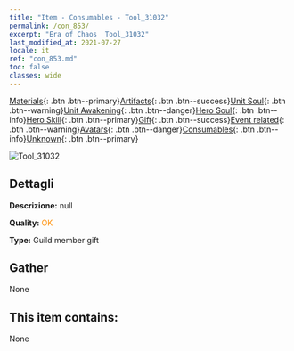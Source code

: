 ```yaml
---
title: "Item - Consumables - Tool_31032"
permalink: /con_853/
excerpt: "Era of Chaos  Tool_31032"
last_modified_at: 2021-07-27
locale: it
ref: "con_853.md"
toc: false
classes: wide
---
```

 [Materials](/ItemsIT/){: .btn .btn--primary}[Artifacts](/ItemsIT/Artifacts/){: .btn .btn--success}[Unit Soul](/ItemsIT/UnitSoul/){: .btn .btn--warning}[Unit Awakening](/ItemsIT/UnitAwakening/){: .btn .btn--danger}[Hero Soul](/ItemsIT/HeroSoul/){: .btn .btn--info}[Hero Skill](/ItemsIT/HeroSkill/){: .btn .btn--primary}[Gift](/ItemsIT/Gift/){: .btn .btn--success}[Event related](/ItemsIT/Events/){: .btn .btn--warning}[Avatars](/ItemsIT/Avatars/){: .btn .btn--danger}[Consumables](/ItemsIT/Consumables/){: .btn .btn--info}[Unknown](/ItemsIT/Unknown/){: .btn .btn--primary}

 ![Tool_31032](/images/t/i_red_3.png)

## Dettagli
 **Descrizione:** null

 **Quality:** <span style="color: #FF8C00">OK</span>

 **Type:** Guild member gift

## Gather

  None

## This item contains:

  None

